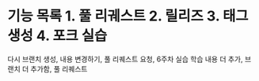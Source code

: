 # 기능 목록 1. 풀 리궤스트 2. 릴리즈 3. 태그 생성 4. 포크 실습
다시 브랜치 생성, 내용 변경하기, 풀 리퀘스트 요청, 6주차 실습
학습 내용 더 추가, 브랜치 더 추가함, 풀 리퀘스트

